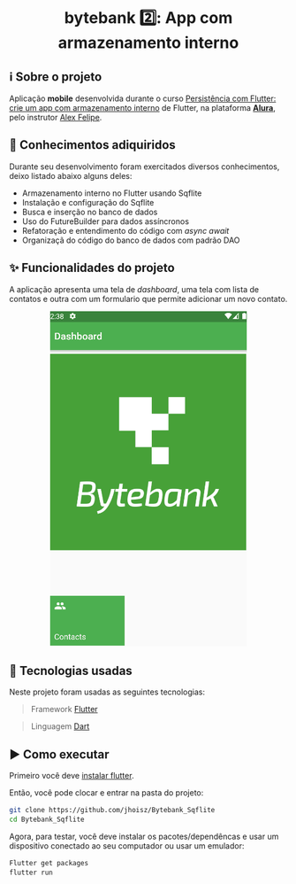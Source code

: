 <h1 align="center"> bytebank 2️⃣: App com armazenamento interno  </h1>

## ℹ️ Sobre o projeto
Aplicação **mobile** desenvolvida durante o curso [Persistência com Flutter: crie um app com armazenamento interno](https://cursos.alura.com.br/course/flutter-persistencia-interna) de Flutter, na plataforma **[Alura](https://www.alura.com.br/)**, pelo instrutor [Alex Felipe](https://cursos.alura.com.br/user/alexfelipe). 

## :ledger: Conhecimentos adiquiridos 
Durante seu desenvolvimento foram exercitados diversos conhecimentos, deixo listado abaixo alguns deles:

- Armazenamento interno no Flutter usando Sqflite
- Instalação e configuração do Sqflite
- Busca e inserção no banco de dados
- Uso do FutureBuilder para dados assíncronos
- Refatoração e entendimento do código com *async await*
- Organizaçã do código do banco de dados com padrão DAO

## :sparkles: Funcionalidades do projeto
A aplicação apresenta uma tela de *dashboard*, uma tela com lista de contatos e outra com um formulario que permite adicionar um novo contato.

<p align="center">
  <img src="https://github.com/jhoisz/Bytebank-Alura-v2/blob/main/bytebankv2.gif" alt= "Gif colorido da aplicação desenvolvida realizando a operação de transferência." />
</p>

## :hammer: Tecnologias usadas
Neste projeto foram usadas as seguintes tecnologias:

> Framework [Flutter](https://flutter.dev/)

> Linguagem [Dart](https://dart.dev/)

## :arrow_forward: Como executar
Primeiro você deve [instalar flutter](https://docs.flutter.dev/get-started/install).

Então, você pode clocar e entrar na pasta do projeto:

```bash
git clone https://github.com/jhoisz/Bytebank_Sqflite
cd Bytebank_Sqflite
```

Agora, para testar, você deve instalar os pacotes/dependêncas e usar um dispositivo conectado ao seu computador ou usar um emulador:

```bash
Flutter get packages
flutter run
```
